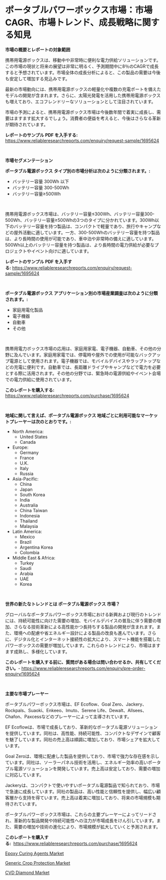 <p><h1>ポータブルパワーボックス市場：市場CAGR、市場トレンド、成長戦略に関する知見</h1></p><p><strong>市場の概要とレポートの対象範囲</strong></p>
<p><p>携帯用電源ボックスは、移動中や非常時に便利な電力供給ソリューションです。この市場の現状と将来の展望は非常に明るく、予測期間中に8％のCAGRで成長すると予想されています。市場全体の成長分析によると、この製品の需要は今後も安定して増加する見込みです。</p><p>最新の市場動向には、携帯用電源ボックスの軽量化や複数の充電ポートを備えたモデルの開発が含まれます。さらに、太陽光発電を活用した携帯用電源ボックスも増えており、エコフレンドリーなソリューションとして注目されています。</p><p>市場の予測によると、携帯用電源ボックス市場は今後数年間で着実に成長し、需要はますます拡大するでしょう。消費者の便益を考えると、今後はさらなる革新が期待されています。</p></p>
<p><strong>レポートのサンプル PDF を入手する:</strong> <a href="https://www.reliableresearchreports.com/enquiry/request-sample/1695624">https://www.reliableresearchreports.com/enquiry/request-sample/1695624</a></p>
<p>&nbsp;</p>
<p><strong>市場セグメンテーション</strong></p>
<p><strong>ポータブル電源ボックス タイプ別の市場分析は次のように分類されます。:</strong></p>
<p><ul><li>バッテリー容量 300Wh 以下</li><li>バッテリー容量 300-500Wh</li><li>バッテリー容量≥500Wh</li></ul></p>
<p>&nbsp;</p>
<p><p>携帯用電源ボックス市場は、バッテリー容量≤300Wh、バッテリー容量300-500Wh、バッテリー容量≥500Whの3つのタイプに分かれています。300Wh以下のバッテリー容量を持つ製品は、コンパクトで軽量であり、旅行やキャンプなどの屋外活動に適しています。一方、300-500Whのバッテリー容量を持つ製品は、より長時間の使用が可能であり、車中泊や非常時の備えに適しています。500Wh以上のバッテリー容量を持つ製品は、より長時間の電力供給が必要なプロジェクトやイベント向けに適しています。</p></p>
<p><strong>レポートのサンプル PDF を入手する:</strong>&nbsp;<a href="https://www.reliableresearchreports.com/enquiry/request-sample/1695624">https://www.reliableresearchreports.com/enquiry/request-sample/1695624</a></p>
<p>&nbsp;</p>
<p><strong> ポータブル電源ボックス アプリケーション別の市場産業調査は次のように分類されます。:</strong></p>
<p><ul><li>家庭用電化製品</li><li>電子機器</li><li>自動車</li><li>その他</li></ul></p>
<p>&nbsp;</p>
<p><p>携帯用電力ボックス市場の応用は、家庭用家電、電子機器、自動車、その他の分野に及んでいます。家庭用家電では、停電時や屋外での使用が可能なバックアップ電源として使用されます。電子機器では、モバイルデバイスやラップトップなどの充電に便利です。自動車では、長距離ドライブやキャンプなどで電力を必要とする際に活用されます。その他の分野では、緊急時の電源供給やイベント会場での電力供給に使用されています。</p></p>
<p><strong>このレポートを購入する:</strong>&nbsp; <a href="https://www.reliableresearchreports.com/purchase/1695624">https://www.reliableresearchreports.com/purchase/1695624</a></p>
<p>&nbsp;</p>
<p><strong>地域に関して言えば、ポータブル電源ボックス 地域ごとに利用可能なマーケットプレーヤーは次のとおりです。:</strong></p>
<p><ul>
    <li>
        North America:
        <ul>
            <li>United States</li>
            <li>Canada</li>
        </ul>
    </li>
    <li>
        Europe:
        <ul>
            <li>Germany</li>
            <li>France</li>
            <li>U.K.</li>
            <li>Italy</li>
            <li>Russia</li>
        </ul>
    </li>
    <li>
        Asia-Pacific:
        <ul>
            <li>China</li>
            <li>Japan</li>
            <li>South Korea</li>
            <li>India</li>
            <li>Australia</li>
            <li>China Taiwan</li>
            <li>Indonesia</li>
            <li>Thailand</li>
            <li>Malaysia</li>
        </ul>
    </li>
    <li>
        Latin America:
        <ul>
            <li>Mexico</li>
            <li>Brazil</li>
            <li>Argentina Korea</li>
            <li>Colombia</li>
        </ul>
    </li>
    <li>
        Middle East & Africa:
        <ul>
            <li>Turkey</li>
            <li>Saudi</li>
            <li>Arabia</li>
            <li>UAE</li>
            <li>Korea</li>
        </ul>
    </li>
    </ul></p>
<p>&nbsp;</p>
<p><strong>世界の新たなトレンドとは ポータブル電源ボックス 市場？</strong></p>
<p><p>グローバルなポータブルパワーボックス市場における新興および現行のトレンドには、持続可能性に向けた需要の増加、モバイルデバイスの普及に伴う需要の増加、さらなる技術革新による高性能かつ長持ちする製品の開発が含まれます。また、環境への配慮や省エネルギー設計による製品の改良も進んでいます。さらに、デジタル化とインターネット接続性の拡大により、スマート機能を搭載したパワーボックスの需要が増加しています。これらのトレンドにより、市場はますます成熟し、多様化しています。</p></p>
<p><strong>このレポートを購入する前に、質問がある場合は問い合わせるか、共有してください。</strong>- <a href="https://www.reliableresearchreports.com/enquiry/pre-order-enquiry/1695624">https://www.reliableresearchreports.com/enquiry/pre-order-enquiry/1695624</a></p>
<p>&nbsp;</p>
<p><strong>主要な市場プレーヤー</strong></p>
<p><p>ポータブルパワーボックス市場は、EF Ecoflow、Goal Zero、Jackery、Rockpals、Suaoki、Enkeeo、Imuto、Serene Life、Dewalt、Allsees、Chafon、Paxcessなどのプレーヤーによって主導されています。</p><p>EF Ecoflowは、市場で成長しており、革新的なポータブル電源ソリューションを提供しています。同社は、高性能、持続可能性、コンパクトなデザインで顧客を魅了しています。同社の売上高は順調に増加しており、市場シェアを拡大しています。</p><p>Goal Zeroは、環境に配慮した製品を提供しており、市場で強力な存在感を示しています。同社は、ソーラーパネル技術を活用し、エネルギー効率の高いポータブル電源ソリューションを開発しています。売上高は安定しており、需要の増加に対応しています。</p><p>Jackeryは、コンパクトで使いやすいポータブル電源製品で知られており、市場で急速に成長しています。同社の製品は、高い性能と信頼性を提供し、幅広い顧客層から支持を得ています。売上高は着実に増加しており、将来の市場規模も期待されています。</p><p>ポータブルパワーボックス市場は、これらの主要プレーヤーによってリードされ、革新的な製品開発や持続可能性への注力が市場成長をけん引しています。また、需要の増加や技術の進化により、市場規模が拡大していくと予測されます。</p></p>
<p><strong>このレポートを購入する:</strong>&nbsp;&nbsp;<a href="https://www.reliableresearchreports.com/purchase/1695624">https://www.reliableresearchreports.com/purchase/1695624</a></p>
<p><p><a href="https://automatic-knee-4c7.notion.site/Epoxy-Curing-Agents-Market-Offers-Provide-Insightful-Data-for-the-Time-Period-from-2024-to-2031-and--b5facc647a1b4fbd8a4c70a2ffe5b2ca">Epoxy Curing Agents Market</a></p><p><a href="https://sulfuric-clavicle-d39.notion.site/Insights-into-Generic-Crop-Protection-Market-Size-Analysing-Market-Share-Trends-and-Growth-from-2-10b45550d546484f8367544aed736c98">Generic Crop Protection Market</a></p><p><a href="https://sulfuric-clavicle-d39.notion.site/CVD-Diamond-Market-Furnish-Information-about-Market-Size-Market-Share-Market-Dynamics-and-Project-6f343837718f4b21acae3bc7a289da61">CVD Diamond Market</a></p></p>